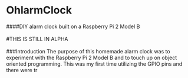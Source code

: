 # OhlarmClock
####DIY alarm clock built on a Raspberry Pi 2 Model B
<br />
<br />
#THIS IS STILL IN ALPHA
<br />
<br />
###Introduction
  The purpose of this homemade alarm clock was to experiment with the Raspberry Pi 2 Model B and to touch up on object oriented programming. This was my first time utilizing the GPIO pins and there were tr
